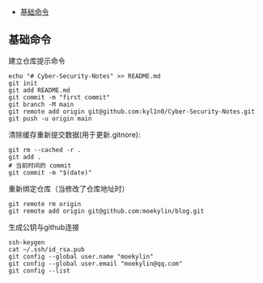 - [基础命令](#基础命令)

## 基础命令

建立仓库提示命令
```git
echo "# Cyber-Security-Notes" >> README.md
git init
git add README.md
git commit -m "first commit"
git branch -M main
git remote add origin git@github.com:kyl1n0/Cyber-Security-Notes.git
git push -u origin main
```

清除缓存重新提交数据(用于更新.gitnore):
```git
git rm --cached -r .
git add .
# 当前时间的 commit
git commit -m "$(date)"
```

重新绑定仓库（当修改了仓库地址时）
```
git remote rm origin
git remote add origin git@github.com:moekylin/blog.git
```

生成公钥与github连接
```
ssh-keygen
cat ~/.ssh/id_rsa.pub
git config --global user.name "moekylin"
git config --global user.email "moekylin@qq.com"
git config --list
```